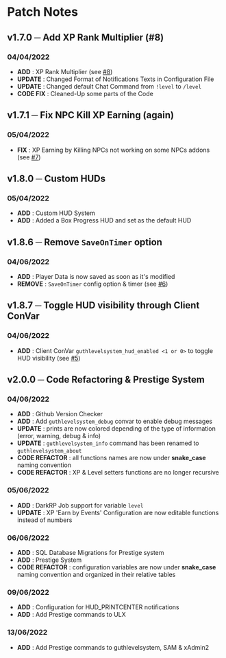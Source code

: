 # Patch Notes
## v1.7.0 ─ Add XP Rank Multiplier (#8)
### 04/04/2022
+ **ADD** : XP Rank Multiplier (see [#8](https://github.com/Guthen/guthlevelsystem/issues/8))
+ **UPDATE** : Changed Format of Notifications Texts in Configuration File 
+ **UPDATE** : Changed default Chat Command from `!level` to `/level`
+ **CODE FIX** : Cleaned-Up some parts of the Code 

## v1.7.1 ─ Fix NPC Kill XP Earning (again)
### 05/04/2022
+ **FIX** : XP Earning by Killing NPCs not working on some NPCs addons (see [#7](https://github.com/Guthen/guthlevelsystem/issues/7))

## v1.8.0 ─ Custom HUDs
### 05/04/2022
+ **ADD** : Custom HUD System
+ **ADD** : Added a Box Progress HUD and set as the default HUD

## v1.8.6 ─ Remove `SaveOnTimer` option
### 04/06/2022
+  **ADD** : Player Data is now saved as soon as it's modified 
+ **REMOVE** : `SaveOnTimer` config option & timer (see [#6](https://github.com/Guthen/guthlevelsystem/issues/6))

## v1.8.7 ─ Toggle HUD visibility through Client ConVar
### 04/06/2022
+  **ADD** : Client ConVar `guthlevelsystem_hud_enabled <1 or 0>` to toggle HUD visibility (see [#5](https://github.com/Guthen/guthlevelsystem/issues/5))

## v2.0.0 ─ Code Refactoring & Prestige System
### 04/06/2022
+  **ADD** : Github Version Checker
+  **ADD** : Add `guthlevelsystem_debug` convar to enable debug messages
+  **UPDATE** : prints are now colored depending of the type of information (error, warning, debug & info)
+  **UPDATE** : `guthlevelsystem_info` command has been renamed to `guthlevelsystem_about`
+  **CODE REFACTOR** : all functions names are now under **snake_case** naming convention
+  **CODE REFACTOR** : XP & Level setters functions are no longer recursive 
### 05/06/2022
+  **ADD** : DarkRP Job support for variable `level` 
+  **UPDATE** : XP 'Earn by Events' Configuration are now editable functions instead of numbers
### 06/06/2022
+  **ADD** : SQL Database Migrations for Prestige system
+  **ADD** : Prestige System
+  **CODE REFACTOR** : configuration variables are now under **snake_case** naming convention and organized in their relative tables 
### 09/06/2022
+  **ADD** : Configuration for HUD_PRINTCENTER notifications
+  **ADD** : Add Prestige commands to ULX
### 13/06/2022
+  **ADD** : Add Prestige commands to guthlevelsystem, SAM & xAdmin2